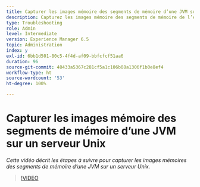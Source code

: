 ```yaml
---
title: Capturer les images mémoire des segments de mémoire d’une JVM sur un serveur Unix
description: Capturez les images mémoire des segments de mémoire de l’exécution du processus Java sur un serveur Unix.
type: Troubleshooting
role: Admin
level: Intermediate
version: Experience Manager 6.5
topic: Administration
index: y
exl-id: 6bb1d501-80c5-4f4d-af09-bbfcfcf51aa6
duration: 96
source-git-commit: 48433a5367c281cf5a1c106b08a1306f1b0e8ef4
workflow-type: ht
source-wordcount: '53'
ht-degree: 100%

---
```


# Capturer les images mémoire des segments de mémoire d’une JVM sur un serveur Unix

*Cette vidéo décrit les étapes à suivre pour capturer les images mémoires des segments de mémoire d’une JVM sur un serveur Unix.*

>[!VIDEO](https://video.tv.adobe.com/v/3417733?quality=12&learn=on&captions=fre_fr)
